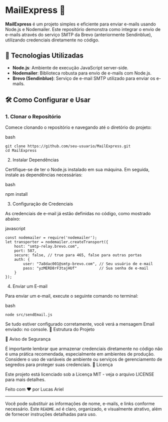 # MailExpress 📧

**MailExpress** é um projeto simples e eficiente para enviar e-mails usando Node.js e Nodemailer. Este repositório demonstra como integrar o envio de e-mails através do serviço SMTP da Brevo (anteriormente Sendinblue), utilizando credenciais diretamente no código.

## 🚀 Tecnologias Utilizadas

- **Node.js**: Ambiente de execução JavaScript server-side.
- **Nodemailer**: Biblioteca robusta para envio de e-mails com Node.js.
- **Brevo (Sendinblue)**: Serviço de e-mail SMTP utilizado para enviar os e-mails.

## 🛠️ Como Configurar e Usar

### 1. Clonar o Repositório

Comece clonando o repositório e navegando até o diretório do projeto:

bash
```
git clone https://github.com/seu-usuario/MailExpress.git
cd MailExpress 
```
2. Instalar Dependências

Certifique-se de ter o Node.js instalado em sua máquina. Em seguida, instale as dependências necessárias:

bash

npm install

3. Configuração de Credenciais

As credenciais de e-mail já estão definidas no código, como mostrado abaixo:

javascript

```
const nodemailer = require('nodemailer');
let transporter = nodemailer.createTransport({
    host: "smtp-relay.brevo.com",
    port: 587,
    secure: false, // true para 465, false para outras portas
    auth: {
        user: "7a8dac001@smtp-brevo.com", // Seu usuário de e-mail
        pass: "yzMERD8rF3tajHUf"          // Sua senha de e-mail
    }
});
```

4. Enviar um E-mail

Para enviar um e-mail, execute o seguinte comando no terminal:

bash
```
node src/sendEmail.js
```
Se tudo estiver configurado corretamente, você verá a mensagem Email enviado: <resposta do servidor> no console.
📄 Estrutura do Projeto

📢 Aviso de Segurança

É importante lembrar que armazenar credenciais diretamente no código não é uma prática recomendada, especialmente em ambientes de produção. Considere o uso de variáveis de ambiente ou serviços de gerenciamento de segredos para proteger suas credenciais.
📝 Licença

Este projeto está licenciado sob a Licença MIT - veja o arquivo LICENSE para mais detalhes.

Feito com ❤️ por Lucas Ariel

---

Você pode substituir as informações de nome, e-mails, e links conforme necessário. Este `README.md` é claro, organizado, e visualmente atrativo, além de fornecer instruções detalhadas para uso.
